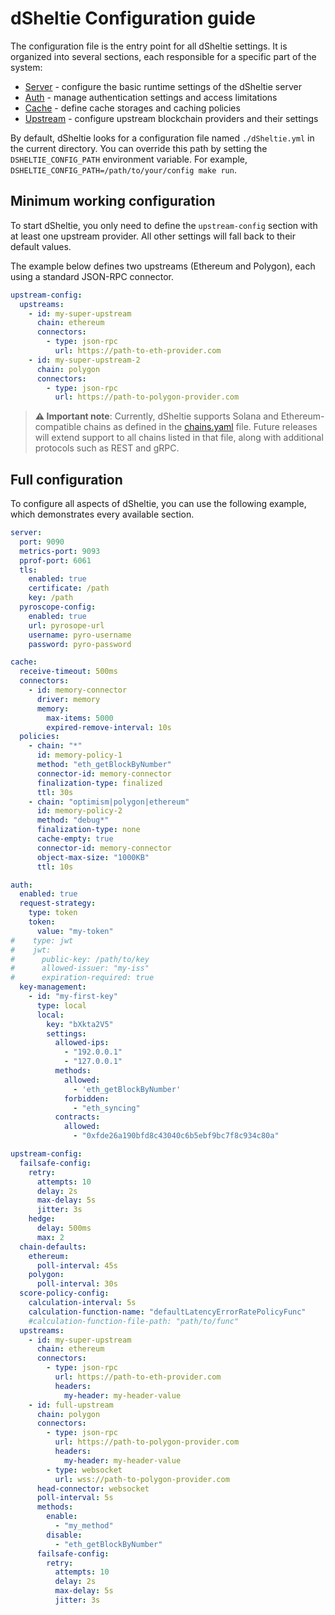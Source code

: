# dSheltie Configuration guide

The configuration file is the entry point for all dSheltie settings. It is organized into several sections, each responsible for a specific part of the system:

* [Server](02-server-config.md) - configure the basic runtime settings of the dSheltie server
* [Auth](03-auth.md) - manage authentication settings and access limitations
* [Cache](04-cache.md) - define cache storages and caching policies
* [Upstream](05-upstream-config.md) - configure upstream blockchain providers and their settings

By default, dSheltie looks for a configuration file named `./dSheltie.yml` in the current directory. You can override this path by setting the `DSHELTIE_CONFIG_PATH` environment variable. For example, `DSHELTIE_CONFIG_PATH=/path/to/your/config make run`.

## Minimum working configuration

To start dSheltie, you only need to define the `upstream-config` section with at least one upstream provider. All other settings will fall back to their default values.

The example below defines two upstreams (Ethereum and Polygon), each using a standard JSON-RPC connector.

```yaml
upstream-config:
  upstreams:
    - id: my-super-upstream
      chain: ethereum
      connectors:
        - type: json-rpc
          url: https://path-to-eth-provider.com
    - id: my-super-upstream-2
      chain: polygon
      connectors:
        - type: json-rpc
          url: https://path-to-polygon-provider.com
```

> **⚠️ Important note**: Currently, dSheltie supports Solana and Ethereum-compatible chains as defined in the [chains.yaml](https://github.com/drpcorg/public/blob/main/chains.yaml) file. Future releases will extend support to all chains listed in that file, along with additional protocols such as REST and gRPC.

## Full configuration

To configure all aspects of dSheltie, you can use the following example, which demonstrates every available section.

```yaml
server:
  port: 9090
  metrics-port: 9093
  pprof-port: 6061
  tls:
    enabled: true
    certificate: /path
    key: /path
  pyroscope-config:
    enabled: true
    url: pyrosope-url
    username: pyro-username
    password: pyro-password

cache:
  receive-timeout: 500ms
  connectors:
    - id: memory-connector
      driver: memory
      memory:
        max-items: 5000
        expired-remove-interval: 10s
  policies:
    - chain: "*"
      id: memory-policy-1
      method: "eth_getBlockByNumber"
      connector-id: memory-connector
      finalization-type: finalized
      ttl: 30s
    - chain: "optimism|polygon|ethereum"
      id: memory-policy-2
      method: "debug*"
      finalization-type: none
      cache-empty: true
      connector-id: memory-connector
      object-max-size: "1000KB"
      ttl: 10s

auth:
  enabled: true
  request-strategy:
    type: token
    token:
      value: "my-token"
#    type: jwt
#    jwt:
#      public-key: /path/to/key
#      allowed-issuer: "my-iss"
#      expiration-required: true
  key-management:
    - id: "my-first-key"
      type: local
      local:
        key: "bXkta2V5"
        settings:
          allowed-ips:
            - "192.0.0.1"
            - "127.0.0.1"
          methods:
            allowed:
              - 'eth_getBlockByNumber'
            forbidden:
              - "eth_syncing"
          contracts:
            allowed:
              - "0xfde26a190bfd8c43040c6b5ebf9bc7f8c934c80a"

upstream-config:
  failsafe-config:
    retry:
      attempts: 10
      delay: 2s
      max-delay: 5s
      jitter: 3s
    hedge:
      delay: 500ms
      max: 2
  chain-defaults:
    ethereum:
      poll-interval: 45s
    polygon:
      poll-interval: 30s
  score-policy-config:
    calculation-interval: 5s
    calculation-function-name: "defaultLatencyErrorRatePolicyFunc"
    #calculation-function-file-path: "path/to/func"
  upstreams:
    - id: my-super-upstream
      chain: ethereum
      connectors:
        - type: json-rpc
          url: https://path-to-eth-provider.com
          headers:
            my-header: my-header-value
    - id: full-upstream
      chain: polygon
      connectors:
        - type: json-rpc
          url: https://path-to-polygon-provider.com
          headers:
            my-header: my-header-value
        - type: websocket
          url: wss://path-to-polygon-provider.com
      head-connector: websocket
      poll-interval: 5s
      methods:
        enable:
          - "my_method"
        disable:
          - "eth_getBlockByNumber"
      failsafe-config:
        retry:
          attempts: 10
          delay: 2s
          max-delay: 5s
          jitter: 3s
```